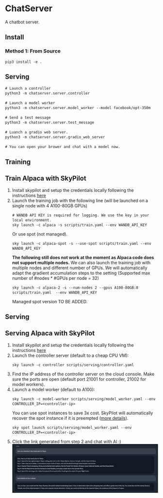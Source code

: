 # ChatServer
A chatbot server.

## Install

### Method 1: From Source
```
pip3 install -e .
```

## Serving
```
# Launch a controller
python3 -m chatserver.server.controller

# Launch a model worker
python3 -m chatserver.server.model_worker --model facebook/opt-350m

# Send a test message
python3 -m chatserver.server.test_message

# Luanch a gradio web server.
python3 -m chatserver.server.gradio_web_server

# You can open your brower and chat with a model now.
```

## Training
## Train Alpaca with SkyPilot
1. Install skypilot and setup the credentials locally following the instructions [here](https://skypilot.readthedocs.io/en/latest/getting-started/installation.html)
2. Launch the training job with the following line (will be launched on a single node with 4 A100-80GB GPUs)
    ```
    # WANDB API KEY is required for logging. We use the key in your local environment.
    sky launch -c alpaca -s scripts/train.yaml --env WANDB_API_KEY
    ```
    Or use spot (not managed).
    ```
    sky launch -c alpaca-spot -s --use-spot scripts/train.yaml --env WANDB_API_KEY
    ```
    **The following still does not work at the moment as Alpaca code does not support multiple nodes.**
    We can also launch the training job with multiple nodes and different number of GPUs. We will automatically adapt the
    gradient accumulation steps to the setting (Supported max number of #nodes * #GPUs per node = 32)
    ```
    sky launch -c alpaca-2 -s --num-nodes 2 --gpus A100-80GB:8 scripts/train.yaml  --env WANDB_API_KEY
    ```
    Managed spot version TO BE ADDED.

## Serving
## Serving Alpaca with SkyPilot
1. Install skypilot and setup the credentials locally following the instructions [here](https://skypilot.readthedocs.io/en/latest/getting-started/installation.html)
2. Launch the controller server (default to a cheap CPU VM):
    ```
    sky launch -c controller scripts/serving/controller.yaml
    ```
3. Find the IP address of the controller server on the cloud console. Make sure the ports are open (default port 21001 for controller, 21002 for model workers).
4. Launch a model worker (default to A100):
    ```
    sky launch -c model-worker scripts/serving/model_worker.yaml --env CONTROLLER_IP=<controller-ip>
    ```
    You can use spot instances to save 3x cost. SkyPilot will automatically recover the spot instance if it is preempted ([more details](https://skypilot.readthedocs.io/en/latest/examples/spot-jobs.html)).
    ```
    sky spot launch scripts/serving/model_worker.yaml --env CONTROLLER_IP=<controller-ip>
    ```
5. Click the link generated from step 2 and chat with AI :)
![screenshot](./assets/screenshot.png)